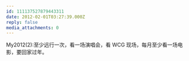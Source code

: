 ```yaml
---
id: 111137527879443311
date: 2012-02-01T03:27:39.000Z
reply: false
media_attachments: 0
---
```


My2012(2):至少远行一次，看一场演唱会，看 WCG 现场，每月至少看一场电影，要回家过年。

